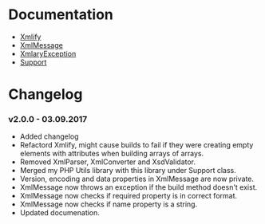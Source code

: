 # Documentation
* [Xmlify](xmlify.md)
* [XmlMessage](xmlmessage.md)
* [XmlaryException](xmlexception.md)
* [Support](support.md)

# Changelog

### v2.0.0 - 03.09.2017
* Added changelog
* Refactord Xmlify, might cause builds to fail if they were creating empty elements with attributes when building arrays of arrays.
* Removed XmlParser, XmlConverter and XsdValidator.
* Merged my PHP Utils library with this library under Support class.
* Version, encoding and data properties in XmlMessage are now private.
* XmlMessage now throws an exception if the build method doesn't exist.
* XmlMessage now checks if required property is in correct format.
* XmlMessage now checks if name property is a string.
* Updated documenation.